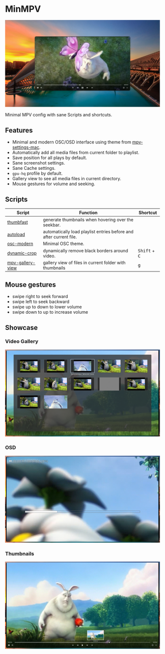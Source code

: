 # MinMPV

![Ui](./showcase/ui.png)

Minimal MPV config with sane Scripts and shortcuts.

## Features

- Minimal and modern OSC/OSD interface using theme from
  [mpv-settings-mac](https://github.com/xiaoleichen/mpv-settings-mac).
- Automatically add all media files from current folder to playlist.
- Save position for all plays by default.
- Sane screenshot settings.
- Sane Cache settings.
- `gpu-hq` profile by default.
- Gallery view to see all media files in current directory.
- Mouse gestures for volume and seeking.

## Scripts

| Script                                                                                   | Function                                                           | Shortcut                        |
| ---------------------------------------------------------------------------------------- | ------------------------------------------------------------------ | ------------------------------- |
| [thumbfast](https://github.com/po5/thumbfast)                                            | generate thumbnails when hovering over the seekbar.                |
| [autoload](https://github.com/noelsimbolon/mpv-config/blob/windows/scripts/autoload.lua) | automatically load playlist entries before and after current file. |
| [osc-modern](https://github.com/Blacksuan19/mpv-conf/blob/master/scripts/osc_modern.lua) | Minimal OSC theme.                                                 |
| [dynamic-crop](https://github.com/Ashyni/mpv-scripts#dynamic-croplua)                    | dynamically remove black borders around video.                     | <kbd>Shift</kbd> + <kbd>C</kbd> |
| [mpv-gallery-view](https://github.com/occivink/mpv-gallery-view)                         | gallery view of files in current folder with thumbnails            | <kbd>g</kbd>                    |

## Mouse gestures

- swipe right to seek forward
- swipe left to seek backward
- swipe up to down to lower volume
- swipe down to up to increase volume

## Showcase

### Video Gallery

![gallery](./showcase/gallery.png)

### OSD

![osd](./showcase/osd.png)

### Thumbnails

![thumbs](./showcase/thumbs.png)

